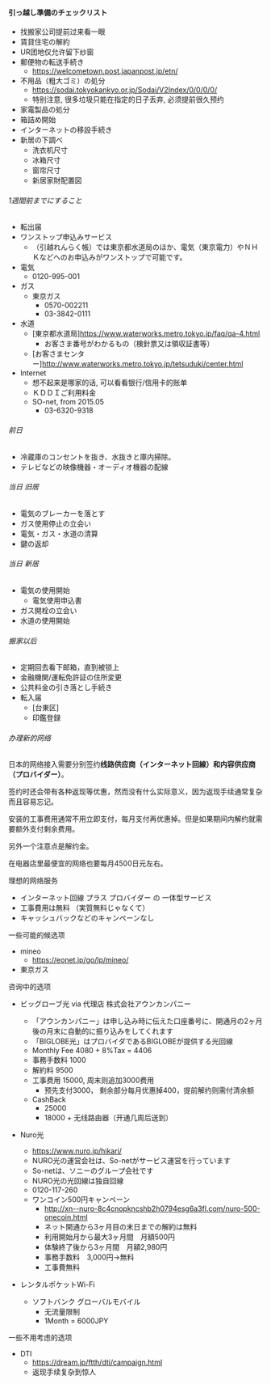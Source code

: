 #### 引っ越し準備のチェックリスト
-  找搬家公司提前过来看一眼
-  賃貸住宅の解約
  - UR团地仅允许留下纱窗
- 郵便物の転送手続き
  - <https://welcometown.post.japanpost.jp/etn/>
- 不用品（粗大ゴミ）の処分
  - <https://sodai.tokyokankyo.or.jp/Sodai/V2Index/0/0/0/0/>
  - 特别注意, 很多垃圾只能在指定的日子丢弃, 必须提前很久预约
- 家電製品の処分
- 箱詰め開始
- インターネットの移設手続き
- 新居の下調べ
  - 洗衣机尺寸
  - 冰箱尺寸
  - 窗帘尺寸
  - 新居家財配置図

###### 1週間前までにすること
- 転出届
- ワンストップ申込みサービス
  - （引越れんらく帳）では東京都水道局のほか、電気（東京電力）やＮＨＫなどへのお申込みがワンストップで可能です。
- 電気
  - 0120-995-001
- ガス
  - 東京ガス
    - 0570-002211
    - 03-3842-0111
- 水道
  - [東京都水道局]<https://www.waterworks.metro.tokyo.jp/faq/qa-4.html>
    - お客さま番号がわかるもの（検針票又は領収証書等）
  - [お客さまセンター]<http://www.waterworks.metro.tokyo.jp/tetsuduki/center.html>
- Internet
  - 想不起来是哪家的话, 可以看看银行/信用卡的账单
  - ＫＤＤＩご利用料金
  - SO-net, from 2015.05
    - 03-6320-9318

###### 前日
- 冷蔵庫のコンセントを抜き、水抜きと庫内掃除。
- テレビなどの映像機器・オーディオ機器の配線

###### 当日 旧居
- 電気のブレーカーを落とす
- ガス使用停止の立会い
- 電気・ガス・水道の清算
- 鍵の返却

###### 当日 新居
- 電気の使用開始
  - 電気使用申込書
- ガス開栓の立会い
- 水道の使用開始

###### 搬家以后
- 定期回去看下邮箱，直到被锁上
- 金融機関/運転免許証の住所変更
- 公共料金の引き落とし手続き
- 転入届
  - [台東区]
  - 印鑑登録

###### 办理新的网络

日本的网络接入需要分别签约**线路供应商（インターネット回線）**和**内容供应商（プロバイダー）**。

签约时还会带有各种返现等优惠，然而没有什么实际意义，因为返现手续通常复杂而且容易忘记。

安装的工事费用通常不用立即支付，每月支付再优惠掉。但是如果期间内解约就需要额外支付剩余费用。

另外一个注意点是解约金。

在电器店里最便宜的网络也要每月4500日元左右。

理想的网络服务
- インターネット回線 プラス プロバイダー の 一体型サービス
- 工事費用は無料 （実質無料じゃなくて）
- キャッシュバックなどのキャンペーンなし

一些可能的候选项
- mineo
  - <https://eonet.jp/go/lp/mineo/>
- 東京ガス

咨询中的选项
- ビッグローブ光 via 代理店 株式会社アウンカンパニー
  - 「アウンカンパニー」は申し込み時に伝えた口座番号に、開通月の2ヶ月後の月末に自動的に振り込みをしてくれます
  - 「BIGLOBE光」はプロバイダであるBIGLOBEが提供する光回線
  - Monthly Fee 4080 + 8%Tax = 4406
  - 事務手数料 1000
  - 解約料 9500
  - 工事费用 15000, 周末则追加3000费用
    - 预先支付3000， 剩余部分每月优惠掉400，提前解约则需付清余额
  - CashBack 
    - 25000
    - 18000 + 无线路由器（开通几周后送到）
    
- Nuro光
  - <https://www.nuro.jp/hikari/>
  - NURO光の運営会社は、So-netがサービス運営を行っています
  - So-netは、ソニーのグループ会社です
  - NURO光の光回線は独自回線
  - 0120-117-260
  - ワンコイン500円キャンペーン
    - <http://xn--nuro-8c4cnopkncshb2h0794esg6a3fl.com/nuro-500-onecoin.html>
    - ネット開通から3ヶ月目の末日までの解約は無料
    - 利用開始月から最大3ヶ月間　月額500円
    - 体験終了後から3ヶ月間　月額2,980円
    - 事務手数料　3,000円→無料
    - 工事費無料
  
- レンタルポケットWi-Fi
  - ソフトバンク グローバルモバイル
    - 无流量限制
    - 1Month = 6000JPY
  
一些不用考虑的选项
- DTI
  - <https://dream.jp/ftth/dti/campaign.html>
  - 返现手续复杂到惊人

